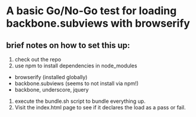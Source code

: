 # A basic Go/No-Go test for loading backbone.subviews with browserify

## brief notes on how to set this up:
1. check out the repo
1. use npm to install dependencies in node_modules
  - browserify (installed globally)
  - backbone.subviews (seems to not install via npm!)
  - backbone, underscore, jquery 
1. execute the bundle.sh script to bundle everything up.
1. Visit the index.html page to see if it declares the load as a pass or fail.

